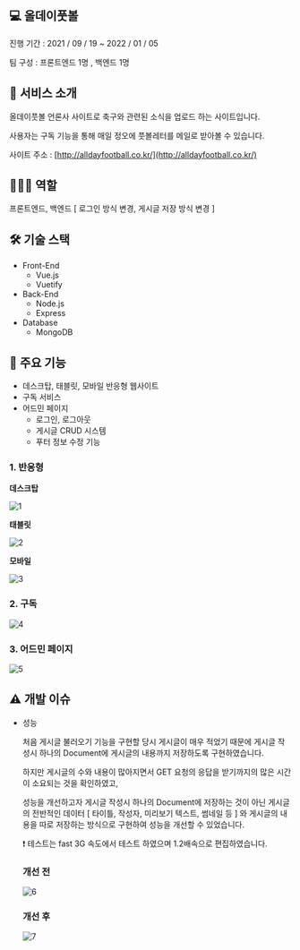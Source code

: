 ## **💻 올데이풋볼**

진행 기간 : 2021 / 09 / 19 ~ 2022 / 01 / 05

팀 구성 : 프론트엔드 1명 , 백엔드 1명

## **📄 서비스 소개**

올데이풋볼 언론사 사이트로 축구와 관련된 소식을 업로드 하는 사이트입니다.

사용자는 구독 기능을 통해 매일 정오에 풋볼레터를 메일로 받아볼 수 있습니다.

사이트 주소 : [http://alldayfootball.co.kr/](http://alldayfootball.co.kr/)

## 👨🏻‍💻 역할

프론트엔드, 백엔드 [ 로그인 방식 변경, 게시글 저장 방식 변경 ]

## 🛠 기술 스택

- Front-End
    - Vue.js
    - Vuetify
- Back-End
    - Node.js
    - Express
- Database
    - MongoDB

## **📌 주요 기능**

- 데스크탑, 태블릿, 모바일 반응형 웹사이트
- 구독 서비스
- 어드민 페이지
    - 로그인, 로그아웃
    - 게시글 CRUD 시스템
    - 푸터 정보 수정 기능

### 1. **반응형**

**데스크탑**

![1](https://user-images.githubusercontent.com/79083202/219438207-04278e90-a6ad-4afd-aca8-4a59de282ba1.gif)

**태블릿**

![2](https://user-images.githubusercontent.com/79083202/219438217-818007c7-7bbb-42c5-bb1e-4c3c0289fcab.gif)

**모바일**

![3](https://user-images.githubusercontent.com/79083202/219438223-306b1230-b4d9-48c2-9b40-60e3a032bd85.gif)

### 2. **구독**

![4](https://user-images.githubusercontent.com/79083202/219438227-cfc819e8-dae1-45ae-ba02-c94effceb02f.gif)

### 3. **어드민 페이지**

![5](https://user-images.githubusercontent.com/79083202/219438234-332f64a4-6f06-4c2d-a23f-6d63daaba23d.gif)

## **⚠️ 개발 이슈**

- 성능
    
    처음 게시글 불러오기 기능을 구현할 당시 게시글이 매우 적었기 때문에 게시글 작성시 하나의 Document에 게시글의 내용까지 저장하도록 구현하였습니다.
    
    하지만 게시글의 수와 내용이 많아지면서 GET 요청의 응답을 받기까지의 많은 시간이 소요되는 것을 확인하였고,
    
    성능을 개선하고자 게시글 작성시 하나의 Document에 저장하는 것이 아닌 게시글의 전반적인 데이터 [ 타이틀, 작성자, 미리보기 텍스트, 썸네일 등 ] 와 게시글의 내용을 따로 저장하는 방식으로 구현하여 성능을 개선할 수 있었습니다.
    
    ❗️ 테스트는 fast 3G 속도에서 테스트 하였으며 1.2배속으로 편집하였습니다.
    
    ### **개선 전**
    
    ![6](https://user-images.githubusercontent.com/79083202/219438235-f3c682bf-136b-4663-9529-3d4f955b195b.gif)

    ### **개선 후**
    
    ![7](https://user-images.githubusercontent.com/79083202/219438240-4a8ba991-413c-43a8-bd0d-70e74843458a.gif)
